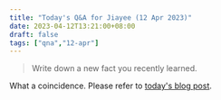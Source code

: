 ```yaml
---
title: "Today's Q&A for Jiayee (12 Apr 2023)"
date: 2023-04-12T13:21:00+08:00
draft: false
tags: ["qna","12-apr"]
---
```

> Write down a new fact you recently learned.

What a coincidence. Please refer to [today's blog post](/2023/04/push-vs-pull-cdn).
